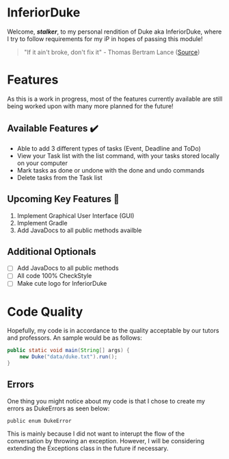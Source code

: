 # InferiorDuke

Welcome, ***stalker***, to my personal rendition of Duke aka InferiorDuke, where I try to follow requirements for my iP in hopes of passing this module!

> "If it ain't broke, don't fix it" - Thomas Bertram Lance ([Source](https://digital.hagley.org/Nationbiz_197705#page/30/mode/2up))

# Features

As this is a work in progress, most of the features currently available are still being worked upon with many more planned for the future!

## Available Features ✔️

* Able to add 3 different types of tasks (Event, Deadline and ToDo)
* View your Task list with the list command, with your tasks stored locally on your computer
* Mark tasks as done or undone with the done and undo commands
* Delete tasks from the Task list

## Upcoming Key Features 📝

1. Implement Graphical User Interface (GUI) 
2. Implement Gradle
3. Add JavaDocs to all public methods availble

## Additional Optionals

- [ ] Add JavaDocs to all public methods
- [ ] All code 100% CheckStyle
- [ ] Make cute logo for InferiorDuke

# Code Quality

Hopefully, my code is in accordance to the quality acceptable by our tutors and professors. An sample would be as follows:

```java
public static void main(String[] args) {
    new Duke("data/duke.txt").run();
}
```

## Errors

One thing you might notice about my code is that I chose to create my errors as DukeErrors as seen below:

    public enum DukeError
    
This is mainly because I did not want to interupt the flow of the conversation by throwing an exception. However, I will be considering extending the Exceptions class in the future if necessary.
